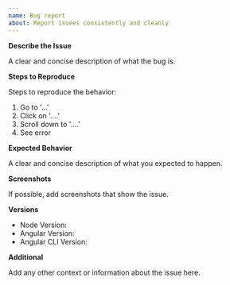 ```yaml
---
name: Bug report
about: Report isuees consistently and cleanly
---
```


**Describe the Issue**

A clear and concise description of what the bug is.

**Steps to Reproduce**

Steps to reproduce the behavior:

1. Go to '...'
2. Click on '....'
3. Scroll down to '....'
4. See error

**Expected Behavior**

A clear and concise description of what you expected to happen.

**Screenshots**

If possible, add screenshots that show the issue.

**Versions**

- Node Version:
- Angular Version:
- Angular CLI Version:

**Additional**

Add any other context or information about the issue here.
